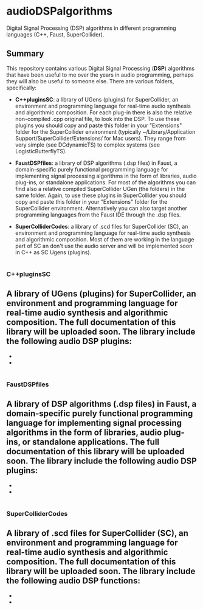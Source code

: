 # audioDSPalgorithms

Digital Signal Processing (DSP) algorithms in different programming languages (C++, Faust, SuperCollider).

## Summary

This repository contains various Digital Signal Processing (**DSP**) algorithms that have been useful to me over the years in audio programming, perhaps they will also be useful to someone else. There are various folders, specifically:

- **C++pluginsSC**: a library of UGens (plugins) for SuperCollider, an environment and programming language for real-time audio synthesis and algorithmic composition. For each plug-in there is also the relative non-compiled .cpp original file, to look into the DSP. To use these plugins you should copy and paste this folder in your "Extensions" folder for the SuperCollider environment (typically ~/Library/Application Support/SuperCollider/Extensions/ for Mac users). They range from very simple (see DCdynamicTS) to complex systems (see LogisticButterflyTS).

- **FaustDSPfiles**: a library of DSP algorithms (.dsp files) in Faust, a domain-specific purely functional programming language for implementing signal processing algorithms in the form of libraries, audio plug-ins, or standalone applications. For most of the algorithms you can find also a relative compiled SuperCollider UGen (the folders) in the same folder. Again, to use these plugins in SuperCollider you should copy and paste this folder in your "Extensions" folder for the SuperCollider environment. Alternatively you can also target another programming languages from the Faust IDE through the .dsp files.

- **SuperColliderCodes**: a library of .scd files for SuperCollider (SC), an environment and programming language for real-time audio synthesis and algorithmic composition. Most of them are working in the language part of SC an don't use the audio server and will be implemented soon in C++ as SC Ugens (plugins). 

#

### C++pluginsSC

A library of UGens (plugins) for SuperCollider, an environment and programming language for real-time audio synthesis and algorithmic composition. The full documentation of this library will be uploaded soon. The library include the following audio DSP plugins:
-
-
-


#

### FaustDSPfiles

A library of DSP algorithms (.dsp files) in Faust, a domain-specific purely functional programming language for implementing signal processing algorithms in the form of libraries, audio plug-ins, or standalone applications. The full documentation of this library will be uploaded soon. The library include the following audio DSP plugins:
-
-
-


#

### SuperColliderCodes

A library of .scd files for SuperCollider (SC), an environment and programming language for real-time audio synthesis and algorithmic composition. The full documentation of this library will be uploaded soon. The library include the following audio DSP functions:
-
-
-






